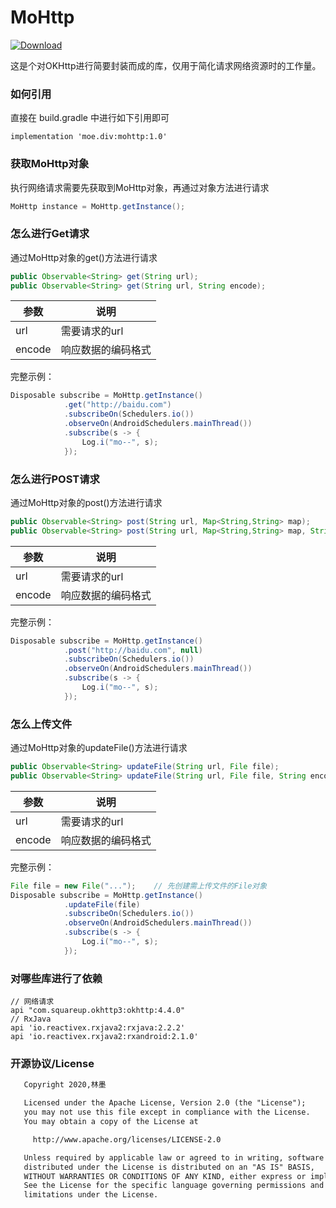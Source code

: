 # MoHttp
[ ![Download](https://api.bintray.com/packages/linmo789/MoUtils/MoHttp/images/download.svg) ](https://bintray.com/linmo789/MoUtils/MoHttp/_latestVersion)

这是个对OKHttp进行简要封装而成的库，仅用于简化请求网络资源时的工作量。


### 如何引用

直接在 build.gradle 中进行如下引用即可

```
implementation 'moe.div:mohttp:1.0'
```

### 获取MoHttp对象

执行网络请求需要先获取到MoHttp对象，再通过对象方法进行请求

```java
MoHttp instance = MoHttp.getInstance();
```

### 怎么进行Get请求

通过MoHttp对象的get()方法进行请求

```java
public Observable<String> get(String url);
public Observable<String> get(String url, String encode);
```

参数 | 说明
---|---
url | 需要请求的url
encode | 响应数据的编码格式

完整示例：

```java
Disposable subscribe = MoHttp.getInstance()
            .get("http://baidu.com")
            .subscribeOn(Schedulers.io())
            .observeOn(AndroidSchedulers.mainThread())
            .subscribe(s -> {
                Log.i("mo--", s);
            });
```

### 怎么进行POST请求

通过MoHttp对象的post()方法进行请求

```java
public Observable<String> post(String url, Map<String,String> map);
public Observable<String> post(String url, Map<String,String> map, String encode);
```

参数 | 说明
---|---
url | 需要请求的url
encode | 响应数据的编码格式

完整示例：

```java
Disposable subscribe = MoHttp.getInstance()
            .post("http://baidu.com", null)
            .subscribeOn(Schedulers.io())
            .observeOn(AndroidSchedulers.mainThread())
            .subscribe(s -> {
                Log.i("mo--", s);
            });
```

### 怎么上传文件

通过MoHttp对象的updateFile()方法进行请求

```java
public Observable<String> updateFile(String url, File file);
public Observable<String> updateFile(String url, File file, String encode);
```

参数 | 说明
---|---
url | 需要请求的url
encode | 响应数据的编码格式

完整示例：

```java
File file = new File("...");    // 先创建需上传文件的File对象
Disposable subscribe = MoHttp.getInstance()
            .updateFile(file)
            .subscribeOn(Schedulers.io())
            .observeOn(AndroidSchedulers.mainThread())
            .subscribe(s -> {
                Log.i("mo--", s);
            });
```

### 对哪些库进行了依赖

```
// 网络请求
api "com.squareup.okhttp3:okhttp:4.4.0"
// RxJava
api 'io.reactivex.rxjava2:rxjava:2.2.2'
api 'io.reactivex.rxjava2:rxandroid:2.1.0'
```

### 开源协议/License

```txt
   Copyright 2020,林墨

   Licensed under the Apache License, Version 2.0 (the "License");
   you may not use this file except in compliance with the License.
   You may obtain a copy of the License at

     http://www.apache.org/licenses/LICENSE-2.0

   Unless required by applicable law or agreed to in writing, software
   distributed under the License is distributed on an "AS IS" BASIS,
   WITHOUT WARRANTIES OR CONDITIONS OF ANY KIND, either express or implied.
   See the License for the specific language governing permissions and
   limitations under the License.
```
